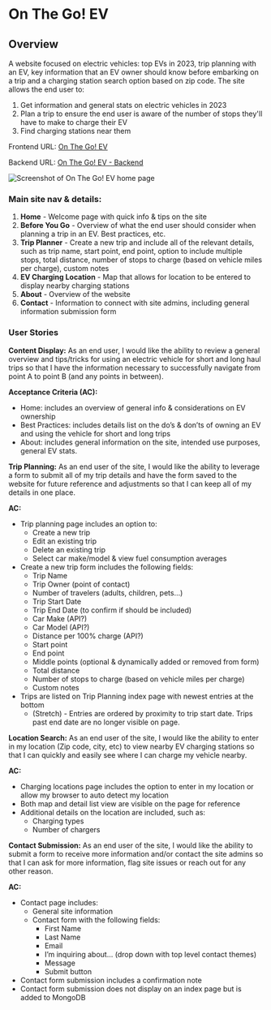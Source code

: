 # On The Go! EV

## Overview

A website focused on electric vehicles: top EVs in 2023, trip planning with an EV, key information that an EV owner should know before embarking on a trip and a charging station search option based on zip code. The site allows the end user to:

1. Get information and general stats on electric vehicles in 2023
2. Plan a trip to ensure the end user is aware of the number of stops they'll have to make to charge their EV
3. Find charging stations near them

Frontend URL: [On The Go! EV](https://main--stately-cendol-52ec85.netlify.app/)

Backend URL: [On The Go! EV - Backend](https://on-the-go-ev.onrender.com/)

![Screenshot of On The Go! EV home page](https://i.imgur.com/VMcnwv1.png)

### Main site nav & details:

1. **Home** - Welcome page with quick info & tips on the site
2. **Before You Go** - Overview of what the end user should consider when planning a trip in an EV. Best practices, etc.
3. **Trip Planner** - Create a new trip and include all of the relevant details, such as trip name, start point, end point, option to include multiple stops, total distance, number of stops to charge (based on vehicle miles per charge), custom notes
4. **EV Charging Location** - Map that allows for location to be entered to display nearby charging stations
5. **About** - Overview of the website
6. **Contact** - Information to connect with site admins, including general information submission form

### User Stories

**Content Display:**
As an end user, I would like the ability to review a general overview and tips/tricks for using an electric vehicle for short and long haul trips so that I have the information necessary to successfully navigate from point A to point B (and any points in between).

**Acceptance Criteria (AC):**
- Home: includes an overview of general info & considerations on EV ownership
- Best Practices: includes details list on the do’s & don’ts of owning an EV and using the vehicle for short and long trips
- About: includes general information on the site, intended use purposes, general EV stats.

**Trip Planning:**
As an end user of the site, I would like the ability to leverage a form to submit all of my trip details and have the form saved to the website for future reference and adjustments so that I can keep all of my details in one place.

**AC:**
- Trip planning page includes an option to:
  - Create a new trip
  - Edit an existing trip
  - Delete an existing trip
  - Select car make/model & view fuel consumption averages
- Create a new trip form includes the following fields:
  - Trip Name
  - Trip Owner (point of contact)
  - Number of travelers (adults, children, pets…)
  - Trip Start Date
  - Trip End Date (to confirm if should be included)
  - Car Make (API?)
  - Car Model (API?)
  - Distance per 100% charge (API?)
  - Start point
  - End point
  - Middle points (optional & dynamically added or removed from form)
  - Total distance
  - Number of stops to charge (based on vehicle miles per charge)
  - Custom notes
- Trips are listed on Trip Planning index page with newest entries at the bottom
  - (Stretch) - Entries are ordered by proximity to trip start date. Trips past end date are no longer visible on page.
 
**Location Search:**
As an end user of the site, I would like the ability to enter in my location (Zip code, city, etc) to view nearby EV charging stations so that I can quickly and easily see where I can charge my vehicle nearby.

**AC:**
- Charging locations page includes the option to enter in my location or allow my browser to auto detect my location
- Both map and detail list view are visible on the page for reference
- Additional details on the location are included, such as:
  - Charging types
  - Number of chargers

**Contact Submission:**
As an end user of the site, I would like the ability to submit a form to receive more information and/or contact the site admins so that I can ask for more information, flag site issues or reach out for any other reason.

**AC:**
- Contact page includes:
  - General site information
  - Contact form with the following fields:
    - First Name
    - Last Name
    - Email
    - I’m inquiring about… (drop down with top level contact themes)
    - Message
    - Submit button
- Contact form submission includes a confirmation note
- Contact form submission does not display on an index page but is added to MongoDB


